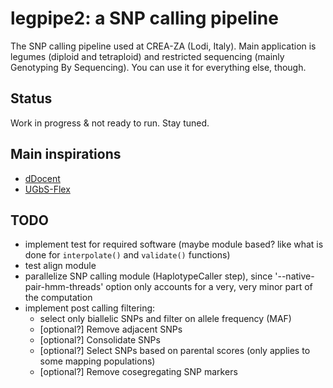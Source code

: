 # legpipe2: a SNP calling pipeline

The SNP calling pipeline used at CREA-ZA (Lodi, Italy). Main application is legumes (diploid and tetraploid) and restricted sequencing (mainly Genotyping By Sequencing). You can use it for everything else, though.


## Status

Work in progress & not ready to run. Stay tuned.

## Main inspirations

- [dDocent](https://github.com/jpuritz/dDocent)
- [UGbS-Flex](https://github.com/madgenetics/UGbS-Flex)

## TODO

- implement test for required software (maybe module based? like what
  is done for `interpolate()` and `validate()` functions)
- test align module
- parallelize SNP calling module (HaplotypeCaller step), since '--native-pair-hmm-threads' option only accounts for a very, very minor part of the computation
- implement post calling filtering:
	- select only biallelic SNPs and filter on allele frequency (MAF)
	- [optional?] Remove adjacent SNPs
	- [optional?] Consolidate SNPs
	- [optional?] Select SNPs based on parental scores (only applies to some mapping populations)
	- [optional?] Remove cosegregating SNP markers
